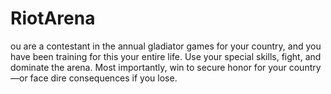 # RiotArena
ou are a contestant in the annual gladiator games for your country, and you have been training for this your entire life. Use your special skills, fight, and dominate the arena. Most importantly, win to secure honor for your country—or face dire consequences if you lose.
